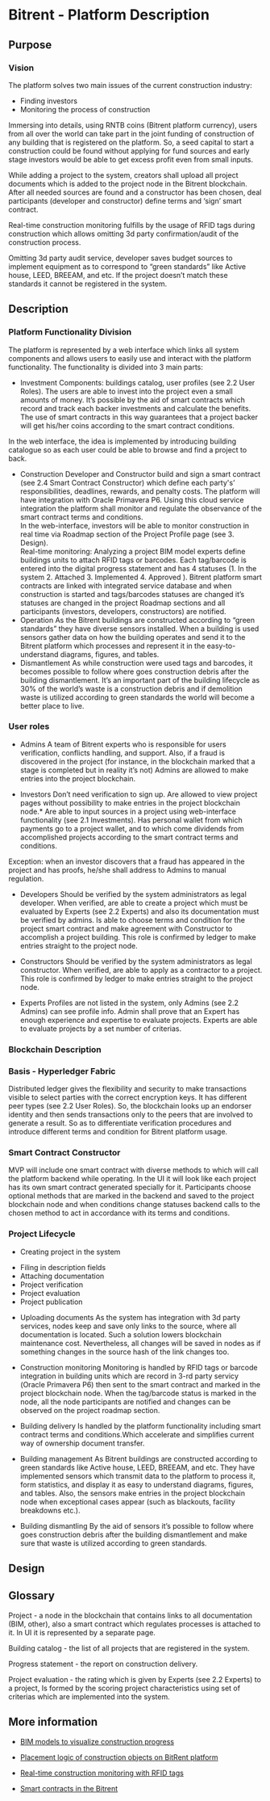 # Bitrent - Platform Description## Purpose### VisionThe platform solves two main issues of the current construction industry: * Finding investors * Monitoring the process of construction  Immersing into details, using RNTB coins (Bitrent platform currency), users from all over the world can take part in the joint funding of construction of any building that is registered on the platform. So, a seed capital to start a construction could be found without applying for fund sources and early stage investors would be able to get excess profit even from small inputs. While adding a project to the system, creators shall upload all project documents which is added to the project node in the Bitrent blockchain. After all needed sources are found and a constructor has been chosen, deal participants (developer and constructor) define terms and ‘sign’ smart contract. Real-time construction monitoring fulfills by the usage of RFID tags during construction which allows omitting 3d party confirmation/audit of the construction process.                   Omitting 3d party audit service, developer saves budget sources to implement  equipment as to correspond to “green standards” like Active house, LEED, BREEAM, and etc. If the project doesn’t match these standards it cannot be registered in the system.## Description ### Platform Functionality Division The platform is represented by a web interface which links all system components and allows users to easily use and interact with the platform functionality. The functionality is divided into 3 main parts:* InvestmentComponents: buildings catalog, user profiles (see 2.2 User Roles).The users are able to invest into the project even a small amounts of money. It’s possible by the aid of smart contracts which record and track each backer investments and calculate the benefits. The use of smart contracts in this way guarantees that a project backer will get his/her coins according to the smart contract conditions. In the web interface, the idea is implemented by introducing building catalogue so as each user could be able to browse and find a project to back. * ConstructionDeveloper and Constructor build and sign a smart contract (see 2.4 Smart Contract Constructor) which define each party's’ responsibilities, deadlines, rewards, and penalty costs. The platform will have integration with Oracle Primavera P6. Using this cloud service integration the platform shall monitor and regulate the observance of the smart contract terms and conditions.  In the web-interface, investors will be able to monitor construction in real time via Roadmap section of the Project Profile page (see 3. Design).  Real-time monitoring:Analyzing a project BIM model experts define buildings units to attach RFID tags or barcodes. Each tag/barcode is entered into the digital progress statement and has 4 statuses (1. In the system 2. Attached 3. Implemented 4. Approved ).Bitrent platform smart contracts are linked with integrated service database and when construction is started and tags/barcodes statuses are changed it’s statuses are changed in the project Roadmap sections and all participants (investors, developers, constructors) are notified. * Operation As the Bitrent buildings are constructed according to “green standards” they have diverse sensors installed. When a building is used sensors gather data on how the building operates and send it to the Bitrent platform which processes and represent it in the easy-to-understand diagrams, figures, and tables. * DismantlementAs while construction were used tags and barcodes, it becomes possible to follow where goes construction debris after the building dismantlement. It’s an important part of the building lifecycle as 30% of the world’s waste is a construction debris and if demolition waste is utilized according to green standards the world will become a better place to live.   ### User roles* AdminsA team of Bitrent experts who is responsible for users verification, conflicts handling, and support. Also, if a fraud is discovered in the project (for instance, in the blockchain marked that a stage is completed but in reality it’s not) Admins are allowed to make entries into the project blockchain.  * Investors Don’t need verification to sign up. Are allowed to view project pages without possibility to make entries in the project blockchain node.* Are able to input sources in a project using web-interface functionality (see 2.1 Investments). Has personal wallet from which payments go to a project wallet, and to which come dividends from accomplished projects according to the smart contract terms and conditions.  Exception: when an investor discovers that a fraud has appeared in the project and has proofs, he/she shall address to Admins to manual regulation.* DevelopersShould be verified by the system administrators as legal developer. When verified, are able to create a project which must be evaluated by Experts (see 2.2 Experts) and also its documentation must be verified by admins. Is able to choose terms and condition for the project smart contract and make agreement with Constructor to accomplish a project building. This role is confirmed by ledger to make entries straight to the project node. * Constructors Should be verified by the system administrators as legal constructor. When verified, are able to apply as a contractor to a project. This role is confirmed by ledger to make entries straight to the project node. * ExpertsProfiles are not listed in the system, only Admins (see 2.2 Admins) can see profile info. Admin shall prove that an Expert has enough experience and expertise to evaluate projects. Experts are able to evaluate projects by a set number of criterias.### Blockchain Description  ### Basis - Hyperledger Fabric Distributed ledger gives the flexibility and security to make transactions visible to select parties with the correct encryption keys. It has different peer types (see 2.2 User Roles). So, the blockchain looks up an endorser identity and then sends transactions only to the peers that are involved to generate a result.  So as to differentiate verification procedures and introduce different terms and condition for Bitrent platform usage. ### Smart Contract ConstructorMVP will include one smart contract with diverse methods to which will call the platform backend while operating. In the UI it will look like each project has its own smart contract generated specially for it. Participants choose optional methods that are marked in the backend and saved to the project blockchain node and when conditions change statuses backend calls to the chosen method to act in accordance with its terms and conditions.  ### Project Lifecycle * Creating project in the system-	Filing in description fields -	Attaching documentation -	Project verification -	Project evaluation -	Project publication * Uploading documents As the system has integration with 3d party services, nodes keep and save only links to the source, where all documentation is located. Such a solution lowers blockchain maintenance cost. Nevertheless, all changes will be saved in nodes as if something changes in the source hash of the link changes too.     * Construction monitoring Monitoring is handled by RFID tags or barcode integration in building units which are record in 3-rd party servicу (Oracle Primavera P6) then sent to the smart contract and marked in the project blockchain node. When the tag/barcode status is marked in the node, all the node participants are notified and changes can be observed on the project roadmap section.  * Building deliveryIs handled by the platform functionality including smart contract terms and conditions.Which accelerate and simplifies current way of ownership document transfer.* Building management As Bitrent buildings are constructed according to green standards like Active house, LEED, BREEAM, and etc. They have implemented sensors which transmit data to the platform to process it, form statistics, and display it as easy to understand diagrams, figures, and tables. Also, the sensors make entries in the project blockchain node when exceptional cases appear (such as blackouts, facility breakdowns etc.).* Building dismantling By the aid of sensors it’s possible to follow where goes construction debris after the building dismantlement and make sure that waste is utilized according to green standards. ## Design## Glossary Project - a node in the blockchain that contains links to all documentation (BIM, other), also a smart contract which regulates processes is attached to it. In UI it is represented by a separate page.  Building catalog - the list of all projects that are registered in the system. Progress statement - the report on construction delivery.  Project evaluation - the rating which is given by Experts (see 2.2 Experts) to a project, Is formed by the scoring project characteristics using set of criterias which are implemented into the system.## More information* [BIM models to visualize construction progress](https://github.com/bitrent/Bitrent-Platform/blob/master/BIM%20models%20to%20visualize%20construction%20progress.pdf)* [Placement logic of construction objects on BitRent platform](https://github.com/bitrent/Bitrent-Platform/blob/master/Placement%20logic%20of%20construction%20objects%20on%20BitRent%20platform.pdf)* [Real-time construction monitoring with RFID tags](https://github.com/bitrent/Bitrent-Platform/blob/master/Real-time%20construction%20monitoring%20with%20RFID%20tags.pdf)* [Smart contracts in the Bitrent](https://github.com/bitrent/Bitrent-Platform/blob/master/Smart%20contracts%20in%20the%C2%A0Bitrent.pdf)